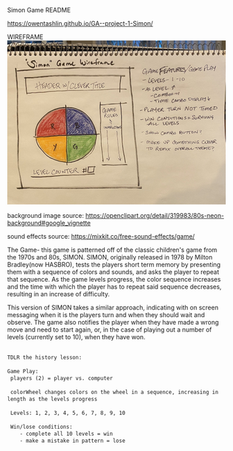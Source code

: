 Simon Game README

https://owentashlin.github.io/GA--project-1-Simon/

WIREFRAME
![simon game wireframe](images/simon-game-wireframe.jpg)

background image source: https://openclipart.org/detail/319983/80s-neon-background#google_vignette

sound effects source: https://mixkit.co/free-sound-effects/game/

The Game- this game is patterned off of the classic children's game from the 1970s and 80s, SIMON. SIMON, originally released in 1978 by Milton Bradley(now HASBRO), tests the players short term memory by presenting them with a sequence of colors and sounds, and asks the player to repeat that sequence. As the game levels progress, the color sequence increases and the time with which the player has to repeat said sequence decreases, resulting in an increase of difficulty.

This version of SIMON takes a similar approach, indicating with on screen messaging when it is the players turn and when they should wait and observe. The game also notifies the player when they have made a wrong move and need to start again, or, in the case of playing out a number of levels (currently set to 10), when they have won.
```

TDLR the history lesson:

Game Play:
 players (2) = player vs. computer

 colorWheel changes colors on the wheel in a sequence, increasing in length as the levels progress

 Levels: 1, 2, 3, 4, 5, 6, 7, 8, 9, 10

 Win/lose conditions:
    - complete all 10 levels = win
    - make a mistake in pattern = lose